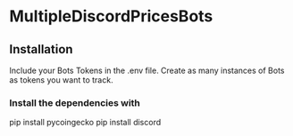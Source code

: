 # MultipleDiscordPricesBots

## Installation
Include your Bots Tokens in the .env file.
Create as many instances of Bots as tokens you want to track.

### Install the dependencies with

pip install pycoingecko
pip install discord
